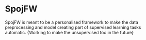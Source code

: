 # SpojFW
SpojFW is meant to be a personalised framework to make the data preprocessing and model creating part of supervised learning tasks automatic.
{Working to make the unsupervised too in the future}
